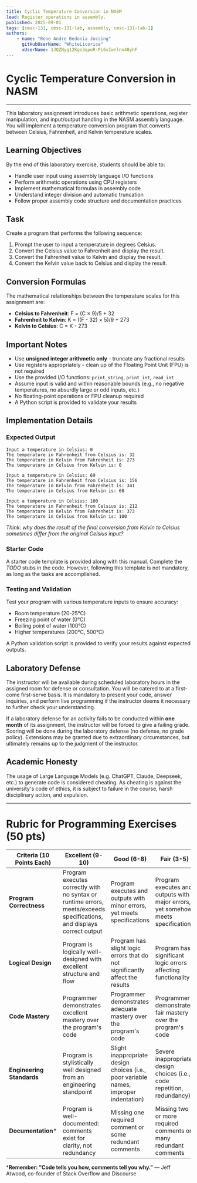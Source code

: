 ```yaml
---
title: Cyclic Temperature Conversion in NASM
lead: Register operations in assembly.
published: 2025-09-01
tags: [cmsc-131, cmsc-131-lab, assembly, cmsc-131-lab-1]
authors:
    - name: "Rene Andre Bedonia Jocsing"
      gitHubUserName: "WhiteLicorice"
      xUserName: 1JQZNyg12Kgo3qpoR-PL6sIwnlnn48yhF
---
```


# Cyclic Temperature Conversion in NASM

---

This laboratory assignment introduces basic arithmetic operations, register manipulation, and input/output handling in the NASM assembly language. You will implement a temperature conversion program that converts between Celsius, Fahrenheit, and Kelvin temperature scales.

## Learning Objectives

By the end of this laboratory exercise, students should be able to:

- Handle user input using assembly language I/O functions
- Perform arithmetic operations using CPU registers
- Implement mathematical formulas in assembly code
- Understand integer division and automatic truncation
- Follow proper assembly code structure and documentation practices

## Task

Create a program that performs the following sequence:

1. Prompt the user to input a temperature in degrees Celsius.
2. Convert the Celsius value to Fahrenheit and display the result.
3. Convert the Fahrenheit value to Kelvin and display the result.
4. Convert the Kelvin value back to Celsius and display the result.

## Conversion Formulas

The mathematical relationships between the temperature scales for this assignment are:

- **Celsius to Fahrenheit**: F = (C × 9)/5 + 32
- **Fahrenheit to Kelvin**: K = ((F - 32) × 5)/9 + 273
- **Kelvin to Celsius**: C = K - 273

## Important Notes

- Use **unsigned integer arithmetic only** - truncate any fractional results
- Use registers appropriately - clean up of the Floating Point Unit (FPU) is not required
- Use the provided I/O functions: `print_string`, `print_int`, `read_int`
- Assume input is valid and within reasonable bounds (e.g., no negative temperatures, no absurdly large or odd inputs, etc.)
- No floating-point operations or FPU cleanup required
- A Python script is provided to validate your results

## Implementation Details

### Expected Output

```
Input a temperature in Celsius: 0  
The temperature in Fahrenheit from Celsius is: 32
The temperature in Kelvin from Fahrenheit is: 273
The temperature in Celsius from Kelvin is: 0

Input a temperature in Celsius: 69
The temperature in Fahrenheit from Celsius is: 156
The temperature in Kelvin from Fahrenheit is: 341
The temperature in Celsius from Kelvin is: 68

Input a temperature in Celsius: 100
The temperature in Fahrenheit from Celsius is: 212
The temperature in Kelvin from Fahrenheit is: 373
The temperature in Celsius from Kelvin is: 100
```

*Think: why does the result of the final conversion from Kelvin to Celsius sometimes differ from the original Celsius input?*

### Starter Code

A starter code template is provided along with this manual. Complete the *TODO* stubs in the code. However, following this template is not mandatory, as long as the tasks are accomplished.

### Testing and Validation

Test your program with various temperature inputs to ensure accuracy:

- Room temperature (20-25°C)
- Freezing point of water (0°C)
- Boiling point of water (100°C)
- Higher temperatures (200°C, 500°C)

A Python validation script is provided to verify your results against expected outputs.

## Laboratory Defense

The instructor will be available during scheduled laboratory hours in the assigned room for defense or consultation. You will be catered to at a first-come first-serve basis. It is mandatory to present your code, answer inquiries, and perform live programming if the instructor deems it necessary to further check your understanding.

If a laboratory defense for an activity fails to be conducted within **one month** of its assignment, the instructor will be forced to give a failing grade. Scoring will be done during the laboratory defense (no defense, no grade policy). Extensions may be granted due to extraordinary circumstances, but ultimately remains up to the judgment of the instructor.

## Academic Honesty

The usage of Large Language Models (e.g. ChatGPT, Claude, Deepseek, etc.) to generate code is considered cheating. As cheating is against the university's code of ethics, it is subject to failure in the course, harsh disciplinary action, and expulsion.

---

# Rubric for Programming Exercises (50 pts)

| **Criteria (10 Points Each)** | **Excellent (9-10)** | **Good (6-8)** | **Fair (3-5)** | **Poor (0-2)** |
|---|---|---|---|---|
| **Program Correctness** | Program executes correctly with no syntax or runtime errors, meets/exceeds specifications, and displays correct output | Program executes and outputs with minor errors, yet meets specifications | Program executes and outputs with major errors, yet somehow meets specifications | Program does not execute or does not meet specs |
| **Logical Design** | Program is logically well-designed with excellent structure and flow | Program has slight logic errors that do not significantly affect the results | Program has significant logic errors affecting functionality | Program logic is fundamentally incorrect |
| **Code Mastery** | Programmer demonstrates excellent mastery over the program's code | Programmer demonstrates adequate mastery over the program's code | Programmer demonstrates fair mastery over the program's code | Programmer demonstrates poor mastery over the program's code |
| **Engineering Standards** | Program is stylistically well designed from an engineering standpoint | Slight inappropriate design choices (i.e., poor variable names, improper indentation) | Severe inappropriate design choices (i.e., code repetition, redundancy) | Program is poorly written |
| **Documentation*** | Program is well-documented: comments exist for clarity, not redundancy | Missing one required comment or some redundant comments | Missing two or more required comments or many redundant comments | Most documentation missing or most documentation is redundant |

***Remember: "Code tells you how, comments tell you why."** — Jeff Atwood, co-founder of Stack Overflow and Discourse
